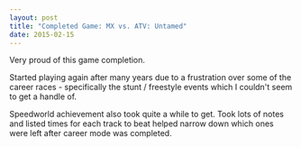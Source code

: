 ```yaml
---
layout: post
title: "Completed Game: MX vs. ATV: Untamed"
date: 2015-02-15
---
```


Very proud of this game completion.

Started playing again after many years due to a frustration over some of the career races - specifically the stunt / freestyle events which I couldn't seem to get a handle of.

Speedworld achievement also took quite a while to get.  Took lots of notes and listed times for each track to beat helped narrow down which ones were left after career mode was completed.